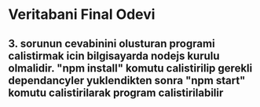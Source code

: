# Veritabani Final Odevi

## 3. sorunun cevabinini olusturan programi calistirmak icin bilgisayarda nodejs kurulu olmalidir. "npm install" komutu calistirilip gerekli dependancyler yuklendikten sonra "npm start" komutu calistirilarak program calistirilabilir
